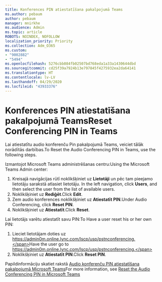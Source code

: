 ```yaml
---
title: Konferences PIN atiestatīšana pakalpojumā Teams
ms.author: pebaum
author: pebaum
manager: mnirkhe
ms.audience: Admin
ms.topic: article
ROBOTS: NOINDEX, NOFOLLOW
localization_priority: Priority
ms.collection: Adm_O365
ms.custom:
- "9002882"
- "5494"
ms.openlocfilehash: 5276cbb084fb02507bd768eda1a33a1430644dbd
ms.sourcegitcommit: cd25f39a7924b13e797845f4275932ea2da64141
ms.translationtype: HT
ms.contentlocale: lv-LV
ms.lasthandoff: 04/29/2020
ms.locfileid: "43933376"
---
```

# <a name="reset-conferencing-pin-in-teams"></a><span data-ttu-id="1704c-102">Konferences PIN atiestatīšana pakalpojumā Teams</span><span class="sxs-lookup"><span data-stu-id="1704c-102">Reset Conferencing PIN in Teams</span></span>

<span data-ttu-id="1704c-103">Lai atiestatītu audio konferenču Pin pakalpojumā Teams, veiciet tālāk norādītās darbības.</span><span class="sxs-lookup"><span data-stu-id="1704c-103">To Reset the Audio Conferencing PIN in Teams, use the following steps.</span></span>  

<span data-ttu-id="1704c-104">Izmantojot Microsoft Teams administrēšanas centru:</span><span class="sxs-lookup"><span data-stu-id="1704c-104">Using the Microsoft Teams Admin center:</span></span>

1. <span data-ttu-id="1704c-105">Kreisajā navigācijas rūtī noklikšķiniet uz **Lietotāji** un pēc tam pieejamo lietotāju sarakstā atlasiet lietotāju. </span><span class="sxs-lookup"><span data-stu-id="1704c-105">In the left navigation, click **Users**, and then select the user from the list of available users.</span></span>
2. <span data-ttu-id="1704c-106">Noklikšķiniet uz **Rediģēt**.</span><span class="sxs-lookup"><span data-stu-id="1704c-106">Click **Edit**.</span></span>
3. <span data-ttu-id="1704c-107">Zem audio konferences noklikšķiniet uz **Atiestatīt PIN**.</span><span class="sxs-lookup"><span data-stu-id="1704c-107">Under Audio Conferencing, click **Reset PIN**.</span></span>
4. <span data-ttu-id="1704c-108">Noklikšķiniet uz **Atiestatīt**.</span><span class="sxs-lookup"><span data-stu-id="1704c-108">Click **Reset**.</span></span>

<span data-ttu-id="1704c-109">Lai lietotājs varētu atiestatīt savu PIN:</span><span class="sxs-lookup"><span data-stu-id="1704c-109">To Have a user reset his or her own PIN:</span></span>
1. <span data-ttu-id="1704c-110">Lieciet lietotājam doties uz https://admin0m.online.lync.com/lscp/usp/pstnconferencing.</span><span class="sxs-lookup"><span data-stu-id="1704c-110">Have the user go to https://admin0m.online.lync.com/lscp/usp/pstnconferencing.</span></span>
2. <span data-ttu-id="1704c-111">Noklikšķiniet uz **Atiestatīt PIN**.</span><span class="sxs-lookup"><span data-stu-id="1704c-111">Click **Reset PIN**.</span></span>

<span data-ttu-id="1704c-112">Papildinformāciju skatiet rakstā [Audio konferenču PIN atiestatīšana pakalpojumā Microsoft Teams](https://docs.microsoft.com/microsoftteams/reset-the-audio-conferencing-pin-in-teams)</span><span class="sxs-lookup"><span data-stu-id="1704c-112">For more information, see [Reset the Audio Conferencing PIN in Microsoft Teams](https://docs.microsoft.com/microsoftteams/reset-the-audio-conferencing-pin-in-teams)</span></span>
